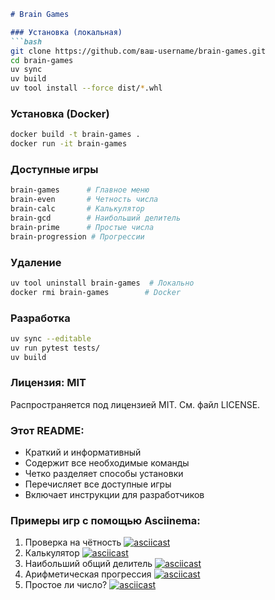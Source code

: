 ```markdown
# Brain Games

### Установка (локальная)
```bash
git clone https://github.com/ваш-username/brain-games.git
cd brain-games
uv sync
uv build
uv tool install --force dist/*.whl
```

### Установка (Docker)
```bash
docker build -t brain-games .
docker run -it brain-games
```

### Доступные игры
```bash
brain-games      # Главное меню
brain-even       # Четность числа
brain-calc       # Калькулятор
brain-gcd        # Наибольший делитель
brain-prime      # Простые числа
brain-progression # Прогрессии
```

### Удаление
```bash
uv tool uninstall brain-games  # Локально
docker rmi brain-games        # Docker
```

### Разработка
```bash
uv sync --editable
uv run pytest tests/
uv build
```

### Лицензия: MIT
Распространяется под лицензией MIT. См. файл LICENSE.

### Этот README:
- Краткий и информативный
- Содержит все необходимые команды
- Четко разделяет способы установки
- Перечисляет все доступные игры
- Включает инструкции для разработчиков

### Примеры игр с помощью Asciinema:

1. Проверка на чётность
[![asciicast](https://asciinema.org/a/XXXXXX.svg)](https://asciinema.org/a/XXXXXX)
2. Калькулятор
[![asciicast](https://asciinema.org/a/XXXXXX.svg)](https://asciinema.org/a/XXXXXX)
3. Наибольший общий делитель
[![asciicast](https://asciinema.org/a/XXXXXX.svg)](https://asciinema.org/a/XXXXXX)
4. Арифметическая прогрессия
[![asciicast](https://asciinema.org/a/XXXXXX.svg)](https://asciinema.org/a/XXXXXX)
5. Простое ли число?
[![asciicast](https://asciinema.org/a/XXXXXX.svg)](https://asciinema.org/a/XXXXXX)